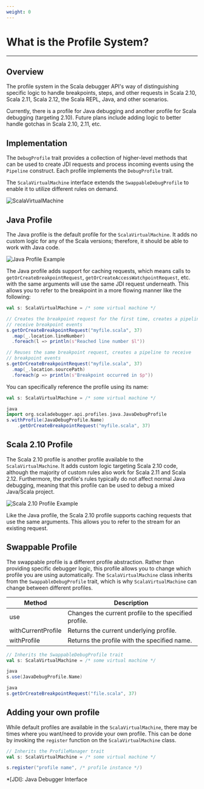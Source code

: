 ```yaml
---
weight: 0
---
```

# What is the Profile System?

---

## Overview

The profile system in the Scala debugger API's way of distinguishing specific
logic to handle breakpoints, steps, and other requests in Scala 2.10, Scala
2.11, Scala 2.12, the Scala REPL, Java, and other scenarios.

Currently, there is a profile for Java debugging and another profile
for Scala debugging (targeting 2.10). Future plans include adding logic to
better handle gotchas in Scala 2.10, 2.11, etc.

## Implementation

The `DebugProfile` trait provides a collection of higher-level methods that
can be used to create JDI requests and process incoming events using the
`Pipeline` construct. Each profile implements the `DebugProfile` trait.

The `ScalaVirtualMachine` interface extends the `SwappableDebugProfile` to
enable it to utilize different rules on demand.

![ScalaVirtualMachine][scala-virtual-machine]

## Java Profile

The Java profile is the default profile for the `ScalaVirtualMachine`. It adds
no custom logic for any of the Scala versions; therefore, it should be able to
work with Java code.

![Java Profile Example][java-profile-example]

The Java profile adds support for caching requests, which means calls to
`getOrCreateBreakpointRequest`, `getOrCreateAccessWatchpointRequest`, etc. with
the same arguments will use the same JDI request underneath. This allows you 
to refer to the breakpoint in a more flowing manner like the following:

```scala
val s: ScalaVirtualMachine = /* some virtual machine */

// Creates the breakpoint request for the first time, creates a pipeline to
// receive breakpoint events
s.getOrCreateBreakpointRequest("myfile.scala", 37)
  .map(_.location.lineNumber)
  .foreach(l => println(s"Reached line number $l"))

// Reuses the same breakpoint request, creates a pipeline to receive
// breakpoint events
s.getOrCreateBreakpointRequest("myfile.scala", 37)
  .map(_.location.sourcePath)
  .foreach(p => println(s"Breakpoint occurred in $p"))
```

You can specifically reference the profile using its name:

```scala
val s: ScalaVirtualMachine = /* some virtual machine */

java
import org.scaladebugger.api.profiles.java.JavaDebugProfile
s.withProfile(JavaDebugProfile.Name)
    .getOrCreateBreakpointRequest("myfile.scala", 37)
```


## Scala 2.10 Profile

The Scala 2.10 profile is another profile available to the
`ScalaVirtualMachine`. It adds custom logic targeting Scala 2.10 code, although
the majority of custom rules also work for Scala 2.11 and Scala 2.12.
Furthermore, the profile's rules typically do not affect normal Java debugging,
meaning that this profile can be used to debug a mixed Java/Scala project.

![Scala 2.10 Profile Example][scala-210-profile-example]

Like the Java profile, the Scala 2.10 profile supports caching requests that
use the same arguments. This allows you to refer to the stream for an existing
request.

## Swappable Profile

The swappable profile is a different profile abstraction. Rather than
providing specific debugger logic, this profile allows you to change which
profile you are using automatically. The `ScalaVirtualMachine` class inherits
from the `SwappableDebugProfile` trait, which is why `ScalaVirtualMachine` can
change between different profiles.

| Method             | Description                                           |
| --------           | -----------                                           |
| use                | Changes the current profile to the specified profile. |
| withCurrentProfile | Returns the current underlying profile.               |
| withProfile        | Returns the profile with the specified name.          |

```scala
// Inherits the SwappableDebugProfile trait
val s: ScalaVirtualMachine = /* some virtual machine */

java
s.use(JavaDebugProfile.Name)

java
s.getOrCreateBreakpointRequest("file.scala", 37)
```

## Adding your own profile

While default profiles are available in the `ScalaVirtualMachine`,
there may be times where you want/need to provide your own profile. This can be
done by invoking the `register` function on the `ScalaVirtualMachine` class.

```scala
// Inherits the ProfileManager trait
val s: ScalaVirtualMachine = /* some virtual machine */

s.register("profile name", /* profile instance */)
```

[scala-virtual-machine]: /img/api/advanced-topics/scala-virtual-machine.png
[java-profile-example]: /img/api/advanced-topics/java-profile-example.png
[scala-210-profile-example]: /img/api/advanced-topics/scala-210-profile-example.png

*[JDI]: Java Debugger Interface

